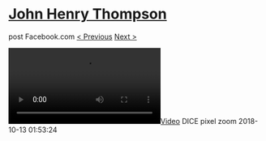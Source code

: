 # [John Henry Thompson](../README.md)
post Facebook.com
[< Previous](2018-10-13-3.md) [Next >](2018-10-13-5.md)

[![](../media/2018-10-13/DICE-pixel-zoom.mp4)](../README.md)
DICE pixel zoom
2018-10-13 01:53:24